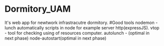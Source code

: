 # Dormitory_UAM
It's web app for newtwork infrastracutre dormitory.
#Good tools
nodemon - lunch automatically scripts in node for example server http(expressJS).
vtop - tool for checking using of resources computer.
autolunch - (optimal in next phase)
node-autostart(optimal in next phase)